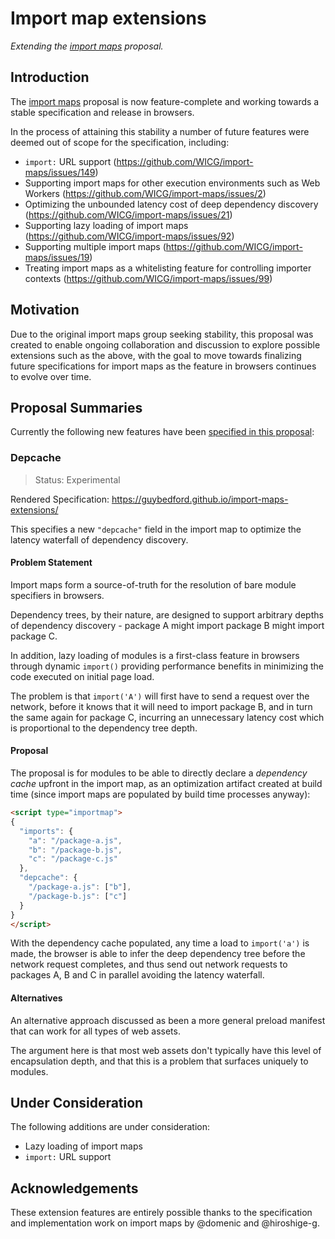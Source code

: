# Import map extensions

_Extending the [import maps](https://github.com/wicg/import-maps) proposal._

## Introduction

The [import maps](https://github.com/wicg/import-maps) proposal is now feature-complete and working towards a stable specification and release in browsers.

In the process of attaining this stability a number of future features were deemed out of scope for the specification, including:

* `import:` URL support (https://github.com/WICG/import-maps/issues/149)
* Supporting import maps for other execution environments such as Web Workers (https://github.com/WICG/import-maps/issues/2)
* Optimizing the unbounded latency cost of deep dependency discovery (https://github.com/WICG/import-maps/issues/21)
* Supporting lazy loading of import maps (https://github.com/WICG/import-maps/issues/92)
* Supporting multiple import maps (https://github.com/WICG/import-maps/issues/19)
* Treating import maps as a whitelisting feature for controlling importer contexts (https://github.com/WICG/import-maps/issues/99)

## Motivation

Due to the original import maps group seeking stability, this proposal was created to enable ongoing collaboration and discussion to
explore possible extensions such as the above, with the goal to move towards finalizing future specifications
for import maps as the feature in browsers continues to evolve over time.

## Proposal Summaries

Currently the following new features have been [specified in this proposal](https://guybedford.github.io/import-maps-extensions/):

### Depcache

> Status: Experimental

Rendered Specification: https://guybedford.github.io/import-maps-extensions/

This specifies a new `"depcache"` field in the import map to optimize the latency waterfall of dependency discovery.

#### Problem Statement

Import maps form a source-of-truth for the resolution of bare module specifiers in browsers.

Dependency trees, by their nature, are designed to support arbitrary depths of dependency discovery - package A might import package B might import package C.

In addition, lazy loading of modules is a first-class feature in browsers through dynamic `import()` providing performance benefits in minimizing the code executed on initial page load.

The problem is that `import('A')` will first have to send a request over the network, before it knows that it will need to import package B, and in turn the same again for package C, incurring an unnecessary latency cost which is proportional to the dependency tree depth.

#### Proposal

The proposal is for modules to be able to directly declare a _dependency cache_ upfront in the import map, as an optimization artifact created at build time (since import maps are populated by build time processes anyway):

```html
<script type="importmap">
{
  "imports": {
    "a": "/package-a.js",
    "b": "/package-b.js",
    "c": "/package-c.js"
  },
  "depcache": {
    "/package-a.js": ["b"],
    "/package-b.js": ["c"]
  }
}
</script>
```

With the dependency cache populated, any time a load to `import('a')` is made, the browser is able to infer the deep dependency tree before the network request completes, and thus send out network requests to packages A, B and C in parallel avoiding the latency waterfall.

#### Alternatives

An alternative approach discussed as been a more general preload manifest that can work for all types of web assets.

The argument here is that most web assets don't typically have this level of encapsulation depth, and that this is a problem that surfaces uniquely to modules.

## Under Consideration

The following additions are under consideration:

* Lazy loading of import maps
* `import:` URL support

## Acknowledgements

These extension features are entirely possible thanks to the specification and implementation work on import maps by @domenic and @hiroshige-g.
